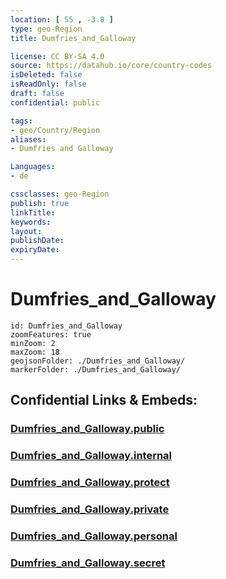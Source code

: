```yaml
---
location: [ 55 , -3.8 ] 
type: geo-Region
title: Dumfries_and_Galloway

license: CC BY-SA 4.0
source: https://datahub.io/core/country-codes
isDeleted: false
isReadOnly: false
draft: false
confidential: public

tags:
- geo/Country/Region
aliases:
- Dumfries and Galloway

Languages:
- de

cssclasses: geo-Region
publish: true
linkTitle: 
keywords: 
layout: 
publishDate: 
expiryDate: 
---
```


# Dumfries_and_Galloway

```leaflet
id: Dumfries_and_Galloway
zoomFeatures: true 
minZoom: 2 
maxZoom: 18
geojsonFolder: ./Dumfries_and_Galloway/
markerFolder: ./Dumfries_and_Galloway/
```


## Confidential Links & Embeds: 

### [Dumfries_and_Galloway.public](/_public/\Earth\Continent\Europe\Europe~North\UK\Scotland\counties~ScotlandDumfries_and_Galloway.public.md) 

### [Dumfries_and_Galloway.internal](/_internal/\Earth\Continent\Europe\Europe~North\UK\Scotland\counties~ScotlandDumfries_and_Galloway.internal.md) 

### [Dumfries_and_Galloway.protect](/_protect/\Earth\Continent\Europe\Europe~North\UK\Scotland\counties~ScotlandDumfries_and_Galloway.protect.md) 

### [Dumfries_and_Galloway.private](/_private/\Earth\Continent\Europe\Europe~North\UK\Scotland\counties~ScotlandDumfries_and_Galloway.private.md) 

### [Dumfries_and_Galloway.personal](/_personal/\Earth\Continent\Europe\Europe~North\UK\Scotland\counties~ScotlandDumfries_and_Galloway.personal.md) 

### [Dumfries_and_Galloway.secret](/_secret/\Earth\Continent\Europe\Europe~North\UK\Scotland\counties~ScotlandDumfries_and_Galloway.secret.md)

